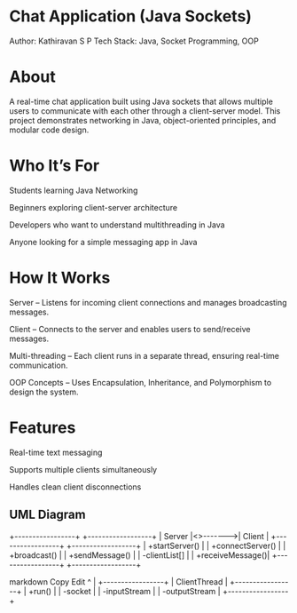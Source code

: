 # Chat Application (Java Sockets)

Author: Kathiravan S P
Tech Stack: Java, Socket Programming, OOP

# About

A real-time chat application built using Java sockets that allows multiple users to communicate with each other through a client-server model. This project demonstrates networking in Java, object-oriented principles, and modular code design.

# Who It’s For

Students learning Java Networking

Beginners exploring client-server architecture

Developers who want to understand multithreading in Java

Anyone looking for a simple messaging app in Java

# How It Works

Server – Listens for incoming client connections and manages broadcasting messages.

Client – Connects to the server and enables users to send/receive messages.

Multi-threading – Each client runs in a separate thread, ensuring real-time communication.

OOP Concepts – Uses Encapsulation, Inheritance, and Polymorphism to design the system.

# Features

Real-time text messaging

Supports multiple clients simultaneously

Handles clean client disconnections

## UML Diagram

+-----------------+ +------------------+
| Server |<>------->| Client |
+-----------------+ +------------------+
| +startServer() | | +connectServer() |
| +broadcast() | | +sendMessage() |
| -clientList[] | | +receiveMessage()|
+-----------------+ +------------------+

markdown
Copy
Edit
     ^
     |
+-----------------+
| ClientThread |
+-----------------+
| +run() |
| -socket |
| -inputStream |
| -outputStream |
+-----------------+
